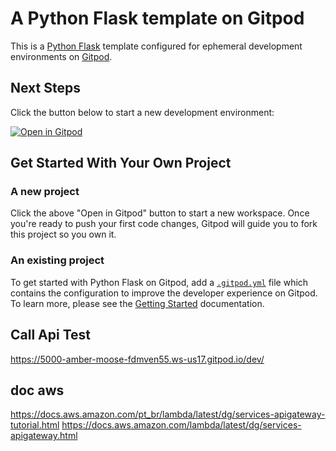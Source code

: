 # A Python Flask template on Gitpod

This is a [Python Flask](https://flask.palletsprojects.com/en/2.0.x) template configured for ephemeral development environments on [Gitpod](https://www.gitpod.io/).

## Next Steps

Click the button below to start a new development environment:

[![Open in Gitpod](https://gitpod.io/button/open-in-gitpod.svg)](https://gitpod.io/#https://github.com/gitpod-io/template-python-flask)

## Get Started With Your Own Project

### A new project

Click the above "Open in Gitpod" button to start a new workspace. Once you're ready to push your first code changes, Gitpod will guide you to fork this project so you own it.

### An existing project

To get started with Python Flask on Gitpod, add a [`.gitpod.yml`](./.gitpod.yml) file which contains the configuration to improve the developer experience on Gitpod. To learn more, please see the [Getting Started](https://www.gitpod.io/docs/getting-started) documentation.

## Call Api Test
https://5000-amber-moose-fdmven55.ws-us17.gitpod.io/dev/


## doc aws
https://docs.aws.amazon.com/pt_br/lambda/latest/dg/services-apigateway-tutorial.html
https://docs.aws.amazon.com/lambda/latest/dg/services-apigateway.html
